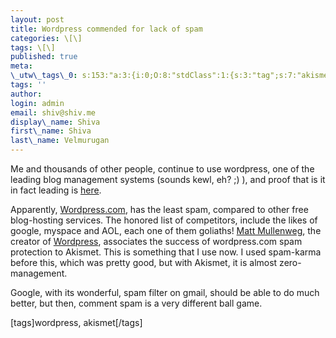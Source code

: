 ```yaml
---
layout: post
title: Wordpress commended for lack of spam
categories: \[\]
tags: \[\]
published: true
meta:
\_utw\_tags\_0: s:153:"a:3:{i:0;O:8:"stdClass":1:{s:3:"tag";s:7:"akismet";}i:1;O:8:"stdClass":1:{s:3:"tag";s:10:"Technology";}i:2;O:8:"stdClass":1:{s:3:"tag";s:9:"wordpress";}}";
tags: ''
author:
login: admin
email: shiv@shiv.me
display\_name: Shiva
first\_name: Shiva
last\_name: Velmurugan
---
```


Me and thousands of other people, continue to use wordpress, one of the leading blog management systems (sounds kewl, eh? ;) ), and proof that is it in fact leading is [here][0].

Apparently, [Wordpress.com][1], has the least spam, compared to other free blog-hosting services. The honored list of competitors, include the likes of google, myspace and AOL, each one of them goliaths! [Matt Mullenweg][2], the creator of [Wordpress][3], associates the success of wordpress.com spam protection to Akismet. This is something that I use now. I used spam-karma before this, which was pretty good, but with Akismet, it is almost zero-management.

Google, with its wonderful, spam filter on gmail, should be able to do much better, but then, comment spam is a very different ball game.

\[tags\]wordpress, akismet\[/tags\]


[0]: http://www.plagiarismtoday.com/2007/04/09/why-wordpresscom-is-virtually-spam-free/
[1]: http://wordpress.com
[2]: http://en.wikipedia.org/wiki/Matt_Mullenweg
[3]: http://wordpress.org